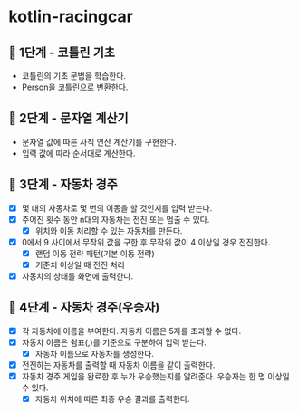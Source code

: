 # kotlin-racingcar

## 🚀 1단계 - 코틀린 기초

- 코틀린의 기초 문법을 학습한다.
- Person을 코틀린으로 변환한다.

## 🚀 2단계 - 문자열 계산기

- 문자열 값에 따른 사칙 연산 계산기를 구현한다.
- 입력 값에 따라 순서대로 계산한다.

## 🚀 3단계 - 자동차 경주

- [X] 몇 대의 자동차로 몇 번의 이동을 할 것인지를 입력 받는다.
- [X] 주어진 횟수 동안 n대의 자동차는 전진 또는 멈출 수 있다.
    - [X] 위치와 이동 처리할 수 있는 자동차를 만든다.
- [X] 0에서 9 사이에서 무작위 값을 구한 후 무작위 값이 4 이상일 경우 전진한다.
    - [X] 랜덤 이동 전략 패턴(기본 이동 전략)
    - [X] 기준치 이상일 때 전진 처리
- [X] 자동차의 상태를 화면에 출력한다.

## 🚀 4단계 - 자동차 경주(우승자)

- [X] 각 자동차에 이름을 부여한다. 자동차 이름은 5자를 초과할 수 없다.
- [X] 자동차 이름은 쉼표(,)를 기준으로 구분하여 입력 받는다.
    - [X] 자동차 이름으로 자동차를 생성한다.
- [X] 전진하는 자동차를 출력할 때 자동차 이름을 같이 출력한다.
- [X] 자동차 경주 게임을 완료한 후 누가 우승했는지를 알려준다. 우승자는 한 명 이상일 수 있다.
    - [X] 자동차 위치에 따른 최종 우승 결과를 출력한다.
